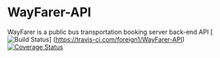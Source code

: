 # WayFarer-API
WayFarer is a public bus transportation booking server back-end API
[![Build Status](https://travis-ci.com/foreign1/WayFarer-API.svg?branch=WayFarer-API-ft-user-can-signup)]
(https://travis-ci.com/foreign1/WayFarer-API)
[![Coverage Status](https://coveralls.io/repos/github/foreign1/WayFarer-API/badge.svg?branch=WayFarer-API-ft-user-can-signup)](https://coveralls.io/github/foreign1/WayFarer-API?branch=WayFarer-API-ft-user-can-signup)
